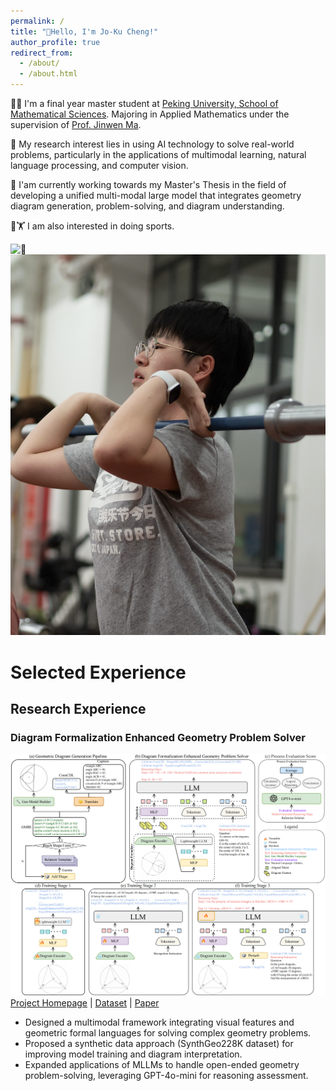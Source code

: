 ```yaml
---
permalink: /
title: "🌈Hello, I'm Jo-Ku Cheng!"
author_profile: true
redirect_from: 
  - /about/
  - /about.html
---
```


🧑‍🎓 I'm a final year master student at [Peking University, School of Mathematical Sciences](http://english.math.pku.edu.cn). Majoring in Applied Mathematics under the supervision of [Prof. Jinwen Ma]((https://english.pku.edu.cn/)).

🧐 My research interest lies in using AI technology to solve real-world problems, particularly in the applications of multimodal learning, natural language processing, and computer vision.

📑 I'am currently working towards my Master's Thesis in the field of developing a unified multi-modal large model that integrates geometry diagram generation, problem-solving, and diagram understanding.

🥊🏋️ I am also interested in doing sports.

![🥊](/images/boxing.png)
![🏋️](/images/weight.png)

# Selected Experience
## Research Experience
### **Diagram Formalization Enhanced Geometry Problem Solver**  
![pipeline](/images/pipeline.png)  
[Project Homepage](https://github.com/zezeze97/DFE-GPS) | [Dataset](https://huggingface.co/datasets/JO-KU/SynthGeo228K) | [Paper](https://arxiv.org/pdf/2409.04214)  
- Designed a multimodal framework integrating visual features and geometric formal languages for solving complex geometry problems.  
- Proposed a synthetic data approach (SynthGeo228K dataset) for improving model training and diagram interpretation.  
- Expanded applications of MLLMs to handle open-ended geometry problem-solving, leveraging GPT-4o-mini for reasoning assessment.
